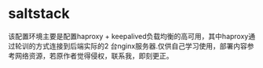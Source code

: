 # saltstack
该配置环境主要是配置haproxy + keepalived负载均衡的高可用，其中haproxy通过轮训的方式连接到后端实际的2 台nginx服务器.仅供自己学习使用，部署内容参考网络资源，若原作者觉得侵权，联系我，即刻更正。
